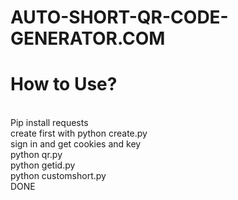﻿# AUTO-SHORT-QR-CODE-GENERATOR.COM
<h1>How to Use?</h1>
<br>
Pip install requests<br>
create first with python create.py<br>
sign in and get cookies and key<br>
python qr.py<br>
python getid.py<br>
python customshort.py<br>
DONE

